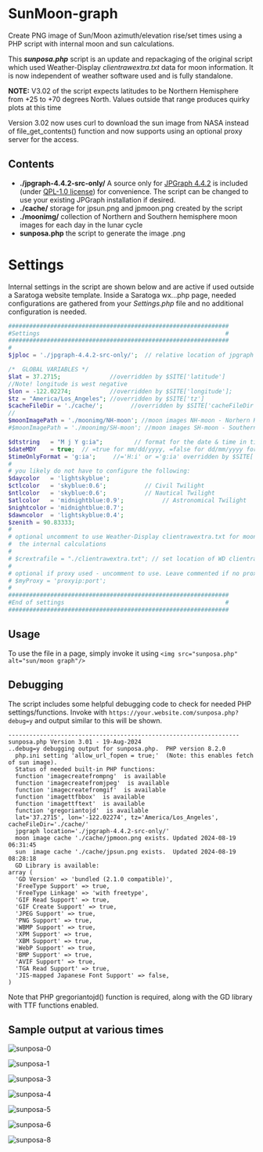 # SunMoon-graph
Create PNG image of Sun/Moon azimuth/elevation rise/set times using a PHP script with internal moon and sun calculations.

This ***sunposa.php*** script is an update and repackaging of the original script which used Weather-Display *clientrawextra.txt* data for moon information.
It is now independent of weather software used and is fully standalone.

**NOTE:** V3.02 of the script expects latitudes to be Northern Hemisphere from +25 to +70 degrees North. Values outside that range produces quirky plots at this time

Version 3.02 now uses curl to download the sun image from NASA instead of file_get_contents() function and now supports using an optional proxy server for the access.
## Contents
+  **./jpgraph-4.4.2-src-only/** A source only for [JPGraph 4.4.2](https://jpgraph.net/download/) is included (under [QPL-1.0 license](http://www.opensource.org/licenses/qtpl.php)) for convenience.  The script can be changed to use your existing JPGraph installation if desired.
+  **./cache/** storage for jpsun.png and jpmoon.png created by the script
+  **./moonimg/** collection of Northern and Southern hemisphere moon images for each day in the lunar cycle
+  **sunposa.php** the script to generate the image .png

# Settings
Internal settings in the script are shown below and are active if used outside a Saratoga website template.  Inside a Saratoga wx...php page, needed configurations are gathered from your *Settings.php* file and no additional configuration is needed.
```php
###############################################################
#Settings                                                     #
###############################################################
#
$jploc = './jpgraph-4.4.2-src-only/';  // relative location of jpgraph library

/*  GLOBAL VARIABLES */
$lat = 37.2715;              //overridden by $SITE['latitude']
//Note! longitude is west negative
$lon = -122.02274;           //overridden by $SITE['longitude'];
$tz = "America/Los_Angeles"; //overridden by $SITE['tz']
$cacheFileDir = './cache/';        //overridden by $SITE['cacheFileDir']
//
$moonImagePath = './moonimg/NH-moon'; //moon images NH-moon - Norhern Hemisphere
#$moonImagePath = './moonimg/SH-moon'; //moon images SH-moon - Southern Hemisphere

$dtstring   = "M j Y g:ia";         // format for the date & time in title
$dateMDY    = true;  // =true for mm/dd/yyyy, =false for dd/mm/yyyy format overridden by $SITE['WDdateMDY']
$timeOnlyFormat = 'g:ia';     //='H:i' or ='g:ia' overridden by $SITE['timeOnlyFormat']
#
# you likely do not have to configure the following:
$daycolor   = 'lightskyblue';
$ctlcolor   = 'skyblue:0.6';           // Civil Twilight
$ntlcolor   = 'skyblue:0.6';           // Nautical Twilight
$atlcolor   = 'midnightblue:0.9';           // Astronomical Twilight
$nightcolor = 'midnightblue:0.7';
$dawncolor  = 'lightskyblue:0.4';
$zenith = 90.83333;
#
# optional uncomment to use Weather-Display clientrawextra.txt for moon instead of<br />
#  the internal calculations
#
# $crextrafile = "./clientrawextra.txt"; // set location of WD clientrawextra file
#
# optional if proxy used - uncomment to use. Leave commented if no proxy server needed
# $myProxy = 'proxyip:port';
#
###############################################################
#End of settings                                              #
###############################################################
```

## Usage
To use the file in a page, simply invoke it using `<img src="sunposa.php" alt="sun/moon graph"/>`

## Debugging
The script includes some helpful debugging code to check for needed PHP settings/functions.
Invoke with `https://your.website.com/sunposa.php?debug=y` and output similar to this will be shown.

```
------------------------------------------------------------------
sunposa.php Version 3.01 - 19-Aug-2024
..debug=y debugging output for sunposa.php.  PHP version 8.2.0
  php.ini setting 'allow_url_fopen = true;'  (Note: this enables fetch of sun image).
  Status of needed built-in PHP functions:
  function 'imagecreatefrompng'  is available
  function 'imagecreatefromjpeg'  is available
  function 'imagecreatefromgif'  is available
  function 'imagettfbbox'  is available
  function 'imagettftext'  is available
  function 'gregoriantojd'  is available
  lat='37.2715', lon='-122.02274', tz='America/Los_Angeles', cacheFileDir='./cache/'
  jpgraph location='./jpgraph-4.4.2-src-only/'
  moon image cache './cache/jpmoon.png exists. Updated 2024-08-19 06:31:45
  sun  image cache './cache/jpsun.png exists.  Updated 2024-08-19 08:28:18
  GD Library is available:
array (
  'GD Version' => 'bundled (2.1.0 compatible)',
  'FreeType Support' => true,
  'FreeType Linkage' => 'with freetype',
  'GIF Read Support' => true,
  'GIF Create Support' => true,
  'JPEG Support' => true,
  'PNG Support' => true,
  'WBMP Support' => true,
  'XPM Support' => true,
  'XBM Support' => true,
  'WebP Support' => true,
  'BMP Support' => true,
  'AVIF Support' => true,
  'TGA Read Support' => true,
  'JIS-mapped Japanese Font Support' => false,
)
```
Note that PHP gregoriantojd() function is required, along with the GD library with TTF functions enabled.

## Sample output at various times

![sunposa-0](https://github.com/user-attachments/assets/1b534200-22bf-48f1-baa1-613c9521a9dc)

![sunposa-1](https://github.com/user-attachments/assets/2ce76ec7-72e0-4b4c-9a60-bfbf88da6b8b)

![sunposa-3](https://github.com/user-attachments/assets/c05b9f09-99d5-4283-bbe9-d90ec5cd32c6)

![sunposa-4](https://github.com/user-attachments/assets/4f8e337f-2d49-465a-af9b-6b6c2c62f319)

![sunposa-5](https://github.com/user-attachments/assets/44f9ebc6-9639-4702-8739-f1b032db4841)

![sunposa-6](https://github.com/user-attachments/assets/6fbbcab4-3e23-46a4-9d65-21b1acf75f0d)

![sunposa-8](https://github.com/user-attachments/assets/9813be36-0ac9-41cf-a072-eb6f8df923eb)










